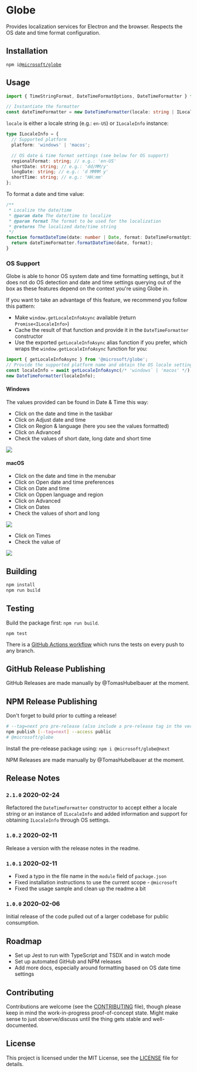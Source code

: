 # Globe

Provides localization services for Electron and the browser.
Respects the OS date and time format configuration.

## Installation

`npm i`[`@microsoft/globe`](https://www.npmjs.com/package/@microsoft/globe)

## Usage

```typescript
import { TimeStringFormat, DateTimeFormatOptions, DateTimeFormatter } from 'globe';

// Instantiate the formatter
const dateTimeFormatter = new DateTimeFormatter(locale: string | ILocaleInfo);
```

`locale` is either a locale string (e.g.: `en-US`) or `ILocaleInfo` instance:

```typescript
type ILocaleInfo = {
  // Supported platform
  platform: 'windows' | 'macos';

  // OS date & time format settings (see below for OS support)
  regionalFormat: string; // e.g.: 'en-US'
  shortDate: string; // e.g.: 'dd/MM/y'
  longDate: string; // e.g.: 'd MMMM y'
  shortTime: string; // e.g.: 'HH:mm'
};
```

To format a date and time value:

```typescript
/**
 * Localize the date/time
 * @param date The date/time to localize
 * @param format The format to be used for the localization
 * @returns The localized date/time string
 */
function formatDateTime(date: number | Date, format: DateTimeFormatOptions) {
  return dateTimeFormatter.formatDateTime(date, format);
}
```

### OS Support

Globe is able to honor OS system date and time formatting settings, but it does
not do OS detection and date and time settings querying out of the box as these
features depend on the context you're using Globe in.

If you want to take an advantage of this feature, we recommend you follow this
pattern:

- Make `window.getLocaleInfoAsync` available (return `Promise<ILocaleInfo>`)
- Cache the result of that function and provide it in the `DateTimeFormatter`
  constructor
- Use the exported `getLocaleInfoAsync` alias function if you prefer, which
  wraps the `window.getLocaleInfoAsync` function for you:

```typescript
import { getLocaleInfoAsync } from '@microsoft/globe';
// Provide the supported platform name and obtain the OS locale settings
const localeInfo = await getLocaleInfoAsync(/* 'windows` | 'macos' */);
new DateTimeFormatter(localeInfo);
```

#### Windows

The values provided can be found in Date & Time this way:

- Click on the date and time in the taskbar
- Click on Adjust date and time
- Click on Region & language (here you see the values formatted)
- Click on Advanced
- Check the values of short date, long date and short time

![](./windows.png)

#### macOS

- Click on the date and time in the menubar
- Click on Open date and time preferences
- Click on Date and time
- Click on Oppen language and region
- Click on Advanced
- Click on Dates
- Check the values of short and long

![](./macos-dates.png)

- Click on Times
- Check the value of 

![](./macos-times.png)

## Building

```sh
npm install
npm run build
```

## Testing

Build the package first: `npm run build`.

`npm test`

There is a [GitHub Actions workflow](.github/workflows/main.yml) which runs the
tests on every push to any branch.

## GitHub Release Publishing

GitHub Releases are made manually by @TomasHubelbauer at the moment.

## NPM Release Publishing

Don't forget to build prior to cutting a release!

```sh
# --tag=next pro pre-release (also include a pre-release tag in the version code)
npm publish [--tag=next] --access public
# @microsoft/globe
```

Install the pre-release package using: `npm i @microsoft/globe@next`

NPM Releases are made manually by @TomasHubelbauer at the moment.

## Release Notes

### `2.1.0` 2020-02-24

Refactored the `DateTimeFormatter` constructor to accept either a locale
string or an instance of `ILocaleInfo` and added information and support
for obtaining `ILocaleInfo` through OS settings.

### `1.0.2` 2020-02-11

Release a version with the release notes in the readme.

### `1.0.1` 2020-02-11

- Fixed a typo in the file name in the `module` field of `package.json`
- Fixed installation instructions to use the current scope - `@microsoft`
- Fixed the usage sample and clean up the readme a bit

### `1.0.0` 2020-02-06

Initial release of the code pulled out of a larger codebase for
public consumption.

## Roadmap

- Set up Jest to run with TypeScript and TSDX and in watch mode
- Set up automated GitHub and NPM releases
- Add more docs, especially around formatting based on OS date time settings

## Contributing

Contributions are welcome (see the [CONTRIBUTING](./CONTRIBUTING.md) file),
though please keep in mind the work-in-progress proof-of-concept state.
Might make sense to just observe/discuss until the thing gets stable and well-documented.

## License

This project is licensed under the MIT License, see the [LICENSE](LICENSE) file for details.
